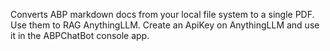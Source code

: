 Converts ABP markdown docs from your local file system to a single PDF.
Use them to RAG AnythingLLM.
Create an ApiKey on AnythingLLM and use it in the ABPChatBot console app.
